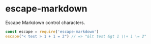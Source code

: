 # escape-markdown
Escape Markdown control characters.

```javascript
const escape = require('escape-markdown')
escape("< test > 1 + 1 = 2") // => "&lt test &gt 1 \\+ 1 \= 2"
```
